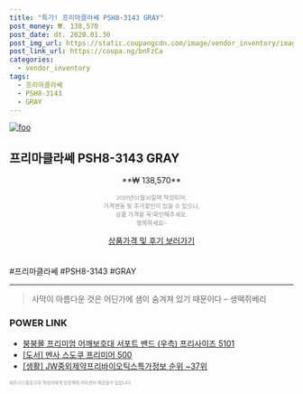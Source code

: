 ```yaml
--- 
title: "특가! 프리마클라쎄 PSH8-3143 GRAY" 
post_money: ₩. 138,570 
post_date: dt. 2020.01.30 
post_img_url: https://static.coupangcdn.com/image/vendor_inventory/images/2018/02/01/17/2/96dbdd84-770a-4323-b0d0-9eac069df46b.jpg 
post_link_url: https://coupa.ng/bnFzCa 
categories: 
  - vendor_inventory 
tags: 
  - 프리마클라쎄 
  - PSH8-3143 
  - GRAY 
--- 
```

[![foo](https://static.coupangcdn.com/image/vendor_inventory/images/2018/02/01/17/2/96dbdd84-770a-4323-b0d0-9eac069df46b.jpg)](https://coupa.ng/bnFzCa) 

## 프리마클라쎄 PSH8-3143 GRAY 
<p style="text-align: center;">**₩ 138,570**</p> 
<p style="text-align: center;"><span style="color: #898c8f; font-family: Georgia,Times,serif; font-size: 0.75em;">2020년01월30일에 작성되어, <br>가격변동 및 추가할인이 있을 수 있으니,<br> 상품 가격을 꼭!확인해주세요.<br>행복하세요~</span> 
</p>	 
<div markdown="0" style="text-align: center;"><a href="https://coupa.ng/bnFzCa" class="btn btn--success">상품가격 및 후기 보러가기</a></div> 
<br><br> 
  #프리마클라쎄 #PSH8-3143 #GRAY 
<hr> 

> 사막이 아름다운 것은 어딘가에 샘이 숨겨져 있기 때문이다 – 생떽쥐베리 


### POWER LINK

* <a href="https://blog.naver.com/sakai111/221781072851" target="_blank">붕붕몰 프리미엄 어깨보호대 서포트 밴드 (우측) 프리사이즈 5101</a>
* <a href="https://blog.naver.com/santokki14/221785223358" target="_blank">[도서] 멘사 스도쿠 프리미어 500</a>
* <a href="https://blog.naver.com/sakai111/221772961682" target="_blank"> [생활] JW중외제약프리바이오틱스특가정보 순위 ~37위</a>

<span style="color: #898c8f; font-family: Georgia,Times,serif; font-size: 0.55em;">파트너스활동으로 작성자에게 일정액의 커미션이 제공될수 있습니다.</span> 
